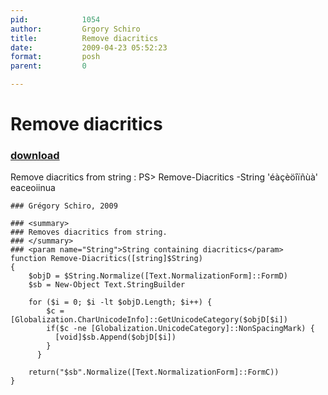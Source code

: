 ```yaml
---
pid:            1054
author:         Grgory Schiro
title:          Remove diacritics
date:           2009-04-23 05:52:23
format:         posh
parent:         0

---
```


# Remove diacritics

### [download](Scripts\1054.ps1)

Remove diacritics from string :
PS> Remove-Diacritics -String 'éàçèöîïñùà'
eaceoiinua

```posh
### Grégory Schiro, 2009

### <summary>
### Removes diacritics from string.
### </summary>
### <param name="String">String containing diacritics</param>
function Remove-Diacritics([string]$String)
{
    $objD = $String.Normalize([Text.NormalizationForm]::FormD)
    $sb = New-Object Text.StringBuilder

    for ($i = 0; $i -lt $objD.Length; $i++) {
        $c = [Globalization.CharUnicodeInfo]::GetUnicodeCategory($objD[$i])
        if($c -ne [Globalization.UnicodeCategory]::NonSpacingMark) {
          [void]$sb.Append($objD[$i])
        }
      }

    return("$sb".Normalize([Text.NormalizationForm]::FormC))
}

```
